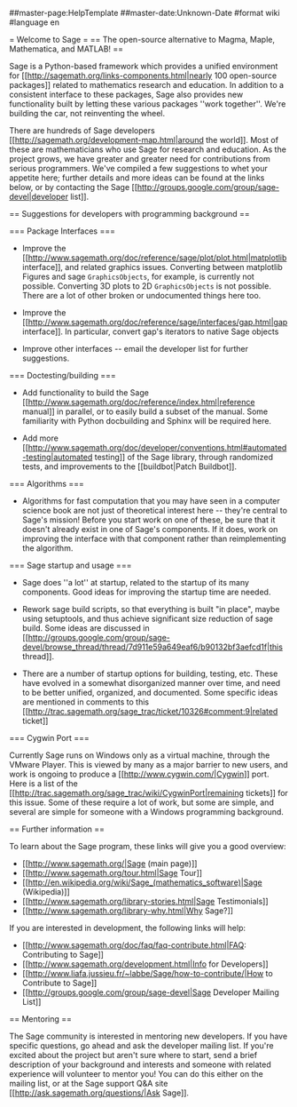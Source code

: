 ##master-page:HelpTemplate
##master-date:Unknown-Date
#format wiki
#language en

= Welcome to Sage =
== The open-source alternative to Magma, Maple, Mathematica, and MATLAB! ==

Sage is a Python-based framework which provides a unified environment for [[http://sagemath.org/links-components.html|nearly 100 open-source packages]] related to mathematics research and education.  In addition to a consistent interface to these packages, Sage also provides new functionality built by letting these various packages ''work together''.  We're building the car, not reinventing the wheel.
 
There are hundreds of Sage developers [[http://sagemath.org/development-map.html|around the world]].  Most of these are mathematicians who use Sage for research and education.  As the project grows, we have greater and greater need for contributions from serious programmers.  We've compiled a few suggestions to whet your appetite here; further details and more ideas can be found at the links below, or by contacting the Sage [[http://groups.google.com/group/sage-devel|developer list]].

== Suggestions for developers with programming background ==

=== Package Interfaces ===

 * Improve the [[http://www.sagemath.org/doc/reference/sage/plot/plot.html|matplotlib interface]], and related graphics issues. Converting between matplotlib Figures and sage `GraphicsObjects`, for example, is currently not possible.  Converting 3D plots to 2D `GraphicsObjects` is not possible.  There are a lot of other broken or undocumented things here too.

 * Improve the [[http://www.sagemath.org/doc/reference/sage/interfaces/gap.html|gap interface]].  In particular, convert gap's iterators to native Sage objects

 * Improve other interfaces -- email the developer list for further suggestions.

=== Doctesting/building ===

 * Add functionality to build the Sage [[http://www.sagemath.org/doc/reference/index.html|reference manual]] in parallel, or to easily build a subset of the manual.  Some familiarity with Python docbuilding and Sphinx will be required here.

 * Add more [[http://www.sagemath.org/doc/developer/conventions.html#automated-testing|automated testing]] of the Sage library, through randomized tests, and improvements to the [[buildbot|Patch Buildbot]].


=== Algorithms ===

 * Algorithms for fast computation that you may have seen in a computer science book are not just of theoretical interest here -- they're central to Sage's mission!  Before you start work on one of these, be sure that it doesn't already exist in one of Sage's components.  If it does, work on improving the interface with that component rather than reimplementing the algorithm.

=== Sage startup and usage ===

 * Sage does ''a lot'' at startup, related to the startup of its many components.  Good ideas for improving the startup time are needed.

 * Rework sage build scripts, so that everything is built "in place", maybe using setuptools, and thus achieve significant size reduction of sage build.  Some ideas are discussed in [[http://groups.google.com/group/sage-devel/browse_thread/thread/7d911e59a649eaf6/b90132bf3aefcd1f|this thread]].

 * There are a number of startup options for building, testing, etc.  These have evolved in a somewhat disorganized manner over time, and need to be better unified, organized, and documented.  Some specific ideas are mentioned in comments to this [[http://trac.sagemath.org/sage_trac/ticket/10326#comment:9|related ticket]]

=== Cygwin Port ===

Currently Sage runs on Windows only as a virtual machine, through the VMware Player.  This is viewed by many as a major barrier to new users, and work is ongoing to produce a [[http://www.cygwin.com/|Cygwin]] port.  Here is a list of the [[http://trac.sagemath.org/sage_trac/wiki/CygwinPort|remaining tickets]] for this issue.  Some of these require a lot of work, but some are simple, and several are simple for someone with a Windows programming background.


== Further information ==

To learn about the Sage program, these links will give you a good overview:

 * [[http://www.sagemath.org/|Sage (main page)]]
 * [[http://www.sagemath.org/tour.html|Sage Tour]]
 * [[http://en.wikipedia.org/wiki/Sage_(mathematics_software)|Sage (Wikipedia)]]
 * [[http://www.sagemath.org/library-stories.html|Sage Testimonials]]
 * [[http://www.sagemath.org/library-why.html|Why Sage?]]

If you are interested in development, the following links will help:

 * [[http://www.sagemath.org/doc/faq/faq-contribute.html|FAQ: Contributing to Sage]]
 * [[http://www.sagemath.org/development.html|Info for Developers]]
 * [[http://www.liafa.jussieu.fr/~labbe/Sage/how-to-contribute/|How to Contribute to Sage]]
 * [[http://groups.google.com/group/sage-devel|Sage Developer Mailing List]]

== Mentoring ==

The Sage community is interested in mentoring new developers.  If you have specific questions, go ahead and ask the developer mailing list.  If you're excited about the project but aren't sure where to start, send a brief description of your background and interests and someone with related experience will volunteer to mentor you!  You can do this either on the mailing list, or at the Sage support Q&A site [[http://ask.sagemath.org/questions/|Ask Sage]].
